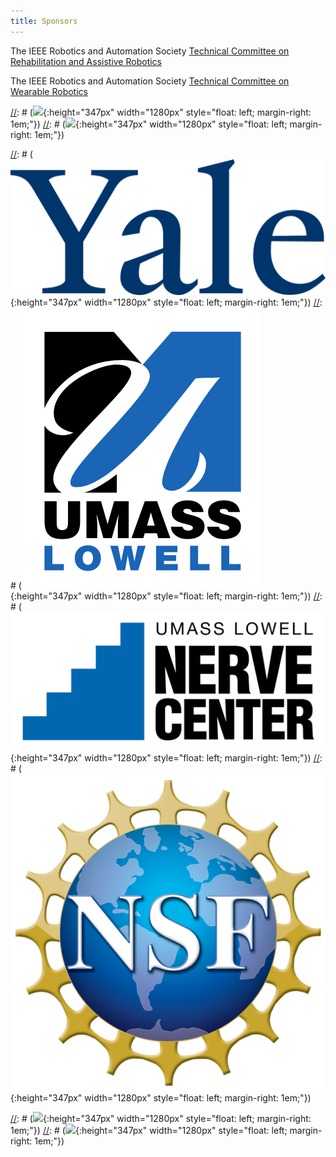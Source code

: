 ```yaml
---
title: Sponsors
---
```


The IEEE Robotics and Automation Society [Technical Committee on Rehabilitation and Assistive Robotics](https://www.ieee-ras.org/rehabilitation-and-assistive-robotics)

The IEEE Robotics and Automation Society [Technical Committee on Wearable Robotics](https://www.ieee-ras.org/wearable-robotics)


[//]: # (pending acceptance)
[//]: # (![](/assets/images/tcwearable.png){:height="347px" width="1280px" style="float: left; margin-right: 1em;"})
[//]: # (![](/assets/images/tcrehab.png){:height="347px" width="1280px" style="float: left; margin-right: 1em;"})

[//]: # (images uploaded)
[//]: # (![](/assets/images/yale.png){:height="347px" width="1280px" style="float: left; margin-right: 1em;"})
[//]: # (![](/assets/images/UML.png){:height="347px" width="1280px" style="float: left; margin-right: 1em;"})
[//]: # (![](/assets/images/nerve.jpg){:height="347px" width="1280px" style="float: left; margin-right: 1em;"})
[//]: # (![](/assets/images/NSF.png){:height="347px" width="1280px" style="float: left; margin-right: 1em;"})

[//]: # (images NOT uploaded)
[//]: # (![](/assets/images/faboratory.png){:height="347px" width="1280px" style="float: left; margin-right: 1em;"})
[//]: # (![](/assets/images/cifellow.png){:height="347px" width="1280px" style="float: left; margin-right: 1em;"})